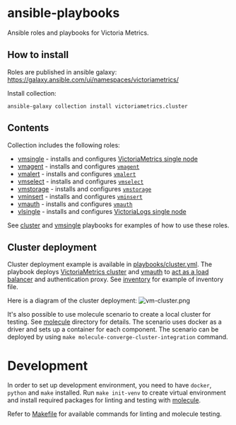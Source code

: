 # ansible-playbooks

Ansible roles and playbooks for Victoria Metrics.

## How to install

Roles are published in ansible galaxy: https://galaxy.ansible.com/ui/namespaces/victoriametrics/

Install collection:

```shell
ansible-galaxy collection install victoriametrics.cluster
```

## Contents

Collection includes the following roles:

- [vmsingle](./roles/vmsingle) - installs and configures [VictoriaMetrics single node](https://docs.victoriametrics.com/single-server-victoriametrics/)
- [vmagent](./roles/vmagent) - installs and configures [`vmagent`](https://docs.victoriametrics.com/vmagent/)
- [vmalert](./roles/vmalert) - installs and configures [`vmalert`](https://docs.victoriametrics.com/vmalert/)
- [vmselect](./roles/vmselect) - installs and configures [`vmselect`](https://docs.victoriametrics.com/cluster-victoriametrics/)
- [vmstorage](./roles/vmstorage) - installs and configures [`vmstorage`](https://docs.victoriametrics.com/cluster-victoriametrics/)
- [vminsert](./roles/vminsert) - installs and configures [`vminsert`](https://docs.victoriametrics.com/cluster-victoriametrics/)
- [vmauth](./roles/vmauth) - installs and configures [`vmauth`](https://docs.victoriametrics.com/vmauth/)
- [vlsingle](./roles/vlsingle) - installs and configures [VictoriaLogs single node](https://docs.victoriametrics.com/victorialogs/)

See [cluster](playbooks/cluster.yml) and [vmsingle](playbooks/vmsingle.yml) playbooks for examples of how to use these
roles.

## Cluster deployment

Cluster deployment example is available in [playbooks/cluster.yml](./playbooks/cluster.yml).
The playbook deploys [VictoriaMetrics cluster](https://docs.victoriametrics.com/cluster-victoriametrics/) and [vmauth](https://docs.victoriametrics.com/vmauth/) to [act as a load balancer](https://docs.victoriametrics.com/vmauth/#load-balancer-for-victoriametrics-cluster) and authentication proxy.
See [inventory](./inventory_example/cluster-inventory) for example of inventory file.

Here is a diagram of the cluster deployment:
![vm-cluster.png](vm-cluster.png)

It's also possible to use molecule scenario to create a local cluster for testing.
See [molecule](./playbooks/molecule/cluster) directory for details. The scenario uses docker as a driver and
sets up a container for each component. The scenario can be deployed by
using `make molecule-converge-cluster-integration` command.

# Development

In order to set up development environment, you need to have `docker`, `python` and `make` installed.
Run `make init-venv` to create virtual environment and install required packages for linting and testing
with [molecule](https://ansible.readthedocs.io/projects/molecule).

Refer to [Makefile](./Makefile) for available commands for linting and molecule testing.
